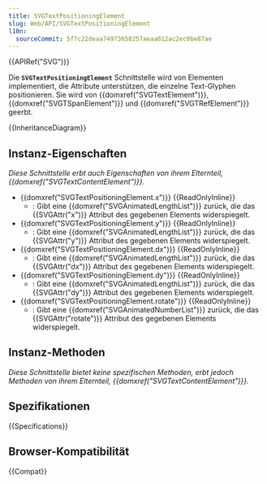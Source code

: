 ```yaml
---
title: SVGTextPositioningElement
slug: Web/API/SVGTextPositioningElement
l10n:
  sourceCommit: 5f7c22deaa74973658257aeaa012ac2ec0be87ae
---
```


{{APIRef("SVG")}}

Die **`SVGTextPositioningElement`** Schnittstelle wird von Elementen implementiert, die Attribute unterstützen, die einzelne Text-Glyphen positionieren. Sie wird von {{domxref("SVGTextElement")}}, {{domxref("SVGTSpanElement")}} und {{domxref("SVGTRefElement")}} geerbt.

{{InheritanceDiagram}}

## Instanz-Eigenschaften

_Diese Schnittstelle erbt auch Eigenschaften von ihrem Elternteil, {{domxref("SVGTextContentElement")}}._

- {{domxref("SVGTextPositioningElement.x")}} {{ReadOnlyInline}}
  - : Gibt eine {{domxref("SVGAnimatedLengthList")}} zurück, die das {{SVGAttr("x")}} Attribut des gegebenen Elements widerspiegelt.
- {{domxref("SVGTextPositioningElement.y")}} {{ReadOnlyInline}}
  - : Gibt eine {{domxref("SVGAnimatedLengthList")}} zurück, die das {{SVGAttr("y")}} Attribut des gegebenen Elements widerspiegelt.
- {{domxref("SVGTextPositioningElement.dx")}} {{ReadOnlyInline}}
  - : Gibt eine {{domxref("SVGAnimatedLengthList")}} zurück, die das {{SVGAttr("dx")}} Attribut des gegebenen Elements widerspiegelt.
- {{domxref("SVGTextPositioningElement.dy")}} {{ReadOnlyInline}}
  - : Gibt eine {{domxref("SVGAnimatedLengthList")}} zurück, die das {{SVGAttr("dy")}} Attribut des gegebenen Elements widerspiegelt.
- {{domxref("SVGTextPositioningElement.rotate")}} {{ReadOnlyInline}}
  - : Gibt eine {{domxref("SVGAnimatedNumberList")}} zurück, die das {{SVGAttr("rotate")}} Attribut des gegebenen Elements widerspiegelt.

## Instanz-Methoden

_Diese Schnittstelle bietet keine spezifischen Methoden, erbt jedoch Methoden von ihrem Elternteil, {{domxref("SVGTextContentElement")}}._

## Spezifikationen

{{Specifications}}

## Browser-Kompatibilität

{{Compat}}
